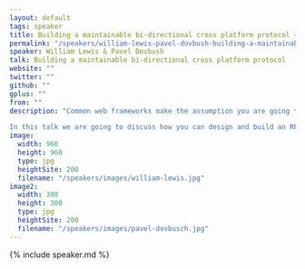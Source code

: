 ```yaml
---
layout: default
tags: speaker
title: Building a maintainable bi-directional cross platform protocol – William Lewis & Pavel Dovbush
permalink: "/speakers/william-lewis-pavel-dovbush-building-a-maintainable-bi-directional-cross-platform-protocol.html"
speaker: William Lewis & Pavel Dovbush
talk: Building a maintainable bi-directional cross platform protocol
website: ""
twitter: ""
github: ""
gplus: ""
from: ""
description: "Common web frameworks make the assumption you are going to build against a Restful API, but what if your use case doesn't fit with the Restful principles. How might you go about systematically designing a protocol between client and server?

In this talk we are going to discuss how you can design and build an RPC style protocol and service layer that is flexible and extenisble enough to serve multiple cross platform clients and servers, growing with application needs whilst letting developers focus on building features instead of maintaining API boilerplate."
image:
  width: 960
  height: 960
  type: jpg
  heightSite: 200
  filename: "/speakers/images/william-lewis.jpg"
image2:
  width: 300
  height: 300
  type: jpg
  heightSite: 200
  filename: "/speakers/images/pavel-dovbusch.jpg"
---
```


{% include speaker.md %}
